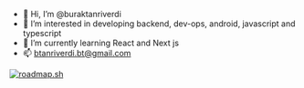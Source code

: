 - 👋 Hi, I’m @buraktanriverdi
- 👀 I’m interested in developing backend, dev-ops, android, javascript and typescript
- 🌱 I’m currently learning React and Next js
- 📫 btanriverdi.bt@gmail.com 

[![roadmap.sh](https://api.roadmap.sh/v1-badge/wide/64c0d448fcdcf9c5d50d6239?variant=dark&roadmaps=javascript%2Cnodejs%2Cdocker%2Cdevops)](https://roadmap.sh)


